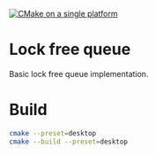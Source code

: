 
[![CMake on a single platform](https://github.com/miketsukerman/basic-lock-free-queue/actions/workflows/cmake-single-platform.yml/badge.svg)](https://github.com/miketsukerman/basic-lock-free-queue/actions/workflows/cmake-single-platform.yml)

# Lock free queue

Basic lock free queue implementation.

# Build

```bash
cmake --preset=desktop
cmake --build --preset=desktop
```